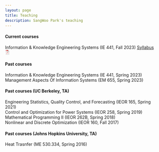 ```yaml
---
layout: page
title: Teaching
description: SangWoo Park's teaching
---
```


<!-- <div class="navbar">
    <div class="navbar-inner">
        <ul class="nav">
            <li><a href="#current">current courses</a></li>
            <li><a href="#shortcourses">short courses</a></li>
            <li><a href="#misc">misc lectures</a></li>
            <li><a href="#old">former courses</a></li>
        </ul>
    </div>
</div> -->


#### <a name="current"></a>Current courses

Information & Knowledge Engineering Systems (IE 441, Fall 2023)
<a href="{{ BASE_PATH }}/IE441_syllabus.pdf" target="_blank">Syllabus <img src="icons16/pdf-icon.png" alt="PDF" /></a><br/>

#### <a name="past"></a>Past courses

Information & Knowledge Engineering Systems (IE 441, Spring 2023)<br/>
Management Aspects Of Information Systems (EM 655, Spring 2023)<br/>

#### <a name="past"></a>Past courses (UC Berkeley, TA)
Engineering Statistics, Quality Control, and Forecasting (IEOR 165, Spring 2021)<br/>
Control and Optimization for Power Systems (IEOR 258, Spring 2019)<br/>
Mathematical Programming II (IEOR 262B, Spring 2018)<br/>
Nonlinear and Discrete Optimization (IEOR 160, Fall 2017)<br/>

#### <a name="past"></a>Past courses (Johns Hopkins University, TA)
Heat Trasnfer (ME 530.334, Spring 2016)
